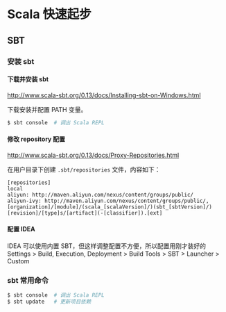 # Scala 快速起步

## SBT

### 安装 sbt

#### 下载并安装 sbt

http://www.scala-sbt.org/0.13/docs/Installing-sbt-on-Windows.html

下载安装并配置 PATH 变量。

```bash
$ sbt console  # 调出 Scala REPL
```

#### 修改 repository 配置

http://www.scala-sbt.org/0.13/docs/Proxy-Repositories.html

在用户目录下创建 `.sbt/repositories` 文件，内容如下：

```text
[repositories]
local
aliyun: http://maven.aliyun.com/nexus/content/groups/public/
aliyun-ivy: http://maven.aliyun.com/nexus/content/groups/public/, [organization]/[module]/(scala_[scalaVersion]/)(sbt_[sbtVersion]/)[revision]/[type]s/[artifact](-[classifier]).[ext]
```

#### 配置 IDEA

IDEA 可以使用内置 SBT，但这样调整配置不方便，所以配置用刚才装好的
Settings > Build, Execution, Deployment > Build Tools > SBT > Launcher > Custom

### sbt 常用命令

```bash
$ sbt console  # 调出 Scala REPL
$ sbt update   # 更新项目依赖
```

